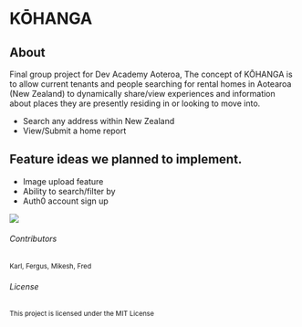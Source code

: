 # **KŌHANGA**

## About
Final group project for Dev Academy Aoteroa, The concept of KŌHANGA is to allow current tenants and people searching for rental homes in Aotearoa (New Zealand) to dynamically share/view experiences and information about places they are presently residing in or looking to move into.

- Search any address within New Zealand
- View/Submit a home report

## Feature ideas we planned to implement.
- Image upload feature
- Ability to search/filter by
- Auth0 account sign up

<img  align='center' src='https://user-images.githubusercontent.com/107820695/203851403-e7a5f034-484a-4828-9b3d-b83f0cf88060.gif'>

###### Contributors
<sup> Karl, Fergus, Mikesh, Fred </sup>

###### License 
<sup> This project is licensed under the MIT License </sup>
